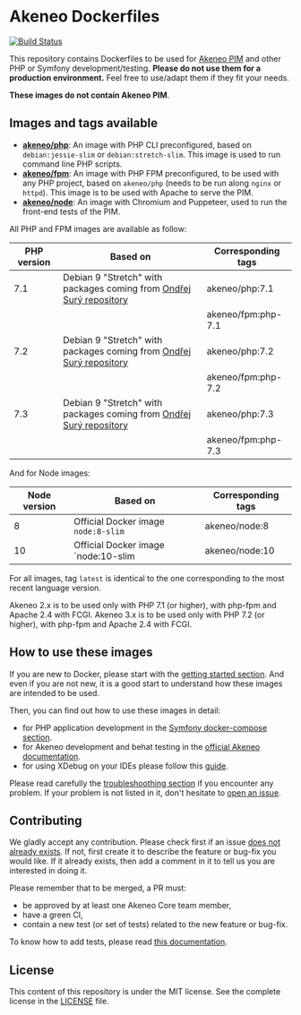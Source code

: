 # Akeneo Dockerfiles

[![Build Status](https://travis-ci.org/akeneo/Dockerfiles.svg?branch=master)](https://travis-ci.org/akeneo/Dockerfiles)

This repository contains Dockerfiles to be used for [Akeneo PIM](https://www.akeneo.com/) and other PHP or Symfony development/testing. **Please do not use them for a production environment.** Feel free to use/adapt them if they fit your needs.

**These images do not contain Akeneo PIM**.

## Images and tags available

- [**akeneo/php**](https://hub.docker.com/r/akeneo/php): An image with PHP CLI preconfigured, based on `debian:jessie-slim` or `debian:stretch-slim`. This image is used to run command line PHP scripts.
- [**akeneo/fpm**](https://hub.docker.com/r/akeneo/fpm): An image with PHP FPM preconfigured, to be used with any PHP project, based on `akeneo/php` (needs to be run along `nginx` or `httpd`). This image is to be used with Apache to serve the PIM.
- [**akeneo/node**](https://hub.docker.com/r/akeneo/node): An image with Chromium and Puppeteer, used to run the front-end tests of the PIM.

All PHP and FPM images are available as follow:

| PHP version | Based on                                                                                     | Corresponding tags |
|-------------|----------------------------------------------------------------------------------------------|--------------------|
| 7.1         | Debian 9 "Stretch" with packages coming from [Ondřej Surý repository](https://deb.sury.org/) | akeneo/php:7.1     |
|             |                                                                                              | akeneo/fpm:php-7.1 |
| 7.2         | Debian 9 "Stretch" with packages coming from [Ondřej Surý repository](https://deb.sury.org/) | akeneo/php:7.2     |
|             |                                                                                              | akeneo/fpm:php-7.2 |
| 7.3         | Debian 9 "Stretch" with packages coming from [Ondřej Surý repository](https://deb.sury.org/) | akeneo/php:7.3     |
|             |                                                                                              | akeneo/fpm:php-7.3 |

And for Node images:

| Node version | Based on                            | Corresponding tags |
|--------------|-------------------------------------|--------------------|
| 8            | Official Docker image `node:8-slim`  | akeneo/node:8      |
| 10           | Official Docker image `node:10-slim | akeneo/node:10     |

For all images, tag `latest` is identical to the one corresponding to the most recent language version.

Akeneo 2.x is to be used only with PHP 7.1 (or higher), with php-fpm and Apache 2.4 with FCGI.
Akeneo 3.x is to be used only with PHP 7.2 (or higher), with php-fpm and Apache 2.4 with FCGI.

## How to use these images

If you are new to Docker, please start with the [getting started section](https://github.com/akeneo/Dockerfiles/blob/master/Docs/getting-started.md).
And even if you are not new, it is a good start to understand how these images are intended to be used.

Then, you can find out how to use these images in detail:
- for PHP application development in the [Symfony docker-compose section](https://github.com/akeneo/Dockerfiles/blob/master/Docs/symfony/compose.md).
- for Akeneo development and behat testing in the [official Akeneo documentation](https://docs.akeneo.com/).
- for using XDebug on your IDEs please follow this [guide](https://github.com/akeneo/Dockerfiles/blob/master/Docs/debugging.md).

Please read carefully the [troubleshoothing section](https://github.com/akeneo/Dockerfiles/blob/master/Docs/troubleshooting.md) if you encounter any problem.
If your problem is not listed in it, don't hesitate to [open an issue](https://github.com/akeneo/Dockerfiles/issues).

## Contributing

We gladly accept any contribution. Please check first if an issue [does not already exists](https://github.com/akeneo/Dockerfiles/issues).
If not, first create it to describe the feature or bug-fix you would like. If it already exists, then add a comment in it to tell us you are interested in doing it.

Please remember that to be merged, a PR must:
- be approved by at least one Akeneo Core team member,
- have a green CI,
- contain a new test (or set of tests) related to the new feature or bug-fix.

To know how to add tests, please read [this documentation](https://github.com/akeneo/Dockerfiles/blob/master/Docs/testing.md).

## License

This content of this repository is under the MIT license. See the complete license in the [LICENSE](https://github.com/akeneo/Dockerfiles/blob/master/LICENSE) file.
